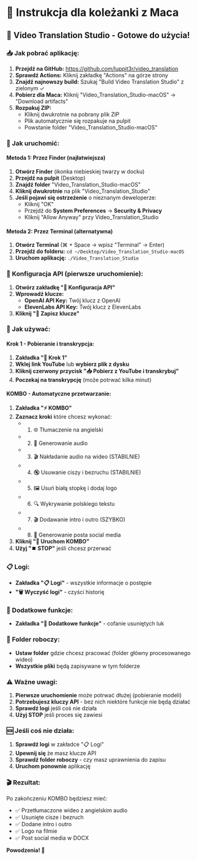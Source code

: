 # 🍎 Instrukcja dla koleżanki z Maca

## 🎉 Video Translation Studio - Gotowe do użycia!

### 📥 Jak pobrać aplikację:

1. **Przejdź na GitHub:** https://github.com/luppit3r/video_translation
2. **Sprawdź Actions:** Kliknij zakładkę "Actions" na górze strony
3. **Znajdź najnowszy build:** Szukaj "Build Video Translation Studio" z zielonym ✓
4. **Pobierz dla Maca:** Kliknij "Video_Translation_Studio-macOS" → "Download artifacts"
5. **Rozpakuj ZIP:** 
   - Kliknij dwukrotnie na pobrany plik ZIP
   - Plik automatycznie się rozpakuje na pulpit
   - Powstanie folder "Video_Translation_Studio-macOS"

### 🚀 Jak uruchomić:

#### **Metoda 1: Przez Finder (najłatwiejsza)**
1. **Otwórz Finder** (ikonka niebieskiej twarzy w docku)
2. **Przejdź na pulpit** (Desktop)
3. **Znajdź folder** "Video_Translation_Studio-macOS"
4. **Kliknij dwukrotnie** na plik "Video_Translation_Studio"
5. **Jeśli pojawi się ostrzeżenie** o nieznanym deweloperze:
   - Kliknij "OK"
   - Przejdź do **System Preferences** → **Security & Privacy**
   - Kliknij "Allow Anyway" przy Video_Translation_Studio

#### **Metoda 2: Przez Terminal (alternatywna)**
1. **Otwórz Terminal** (⌘ + Space → wpisz "Terminal" → Enter)
2. **Przejdź do folderu:** `cd ~/Desktop/Video_Translation_Studio-macOS`
3. **Uruchom aplikację:** `./Video_Translation_Studio`

### 🔑 Konfiguracja API (pierwsze uruchomienie):

1. **Otwórz zakładkę "🔑 Konfiguracja API"**
2. **Wprowadź klucze:**
   - **OpenAI API Key:** Twój klucz z OpenAI
   - **ElevenLabs API Key:** Twój klucz z ElevenLabs
3. **Kliknij "💾 Zapisz klucze"**

### 🎯 Jak używać:

#### **Krok 1 - Pobieranie i transkrypcja:**
1. **Zakładka "🎯 Krok 1"**
2. **Wklej link YouTube** lub **wybierz plik z dysku**
3. **Kliknij czerwony przycisk "📥 Pobierz z YouTube i transkrybuj"**
4. **Poczekaj na transkrypcję** (może potrwać kilka minut)

#### **KOMBO - Automatyczne przetwarzanie:**
1. **Zakładka "⚡ KOMBO"**
2. **Zaznacz kroki** które chcesz wykonać:
   - 1. 🌐 Tłumaczenie na angielski
   - 2. 🎵 Generowanie audio
   - 3. 🎬 Nakładanie audio na wideo (STABILNIE)
   - 4. 🔇 Usuwanie ciszy i bezruchu (STABILNIE)
   - 5. 🖼️ Usuń białą stopkę i dodaj logo
   - 6. 🔍 Wykrywanie polskiego tekstu
   - 7. 🎬 Dodawanie intro i outro (SZYBKO)
   - 8. 📱 Generowanie posta social media
3. **Kliknij "🚀 Uruchom KOMBO"**
4. **Użyj "⏹️ STOP"** jeśli chcesz przerwać

### 📋 Logi:
- **Zakładka "📋 Logi"** - wszystkie informacje o postępie
- **"🗑️ Wyczyść logi"** - czyści historię

### 🔧 Dodatkowe funkcje:
- **Zakładka "🔧 Dodatkowe funkcje"** - cofanie usuniętych luk

### 📁 Folder roboczy:
- **Ustaw folder** gdzie chcesz pracować (folder główny procesowanego wideo)
- **Wszystkie pliki** będą zapisywane w tym folderze

### ⚠️ Ważne uwagi:

1. **Pierwsze uruchomienie** może potrwać dłużej (pobieranie modeli)
2. **Potrzebujesz kluczy API** - bez nich niektóre funkcje nie będą działać
3. **Sprawdź logi** jeśli coś nie działa
4. **Użyj STOP** jeśli proces się zawiesi

### 🆘 Jeśli coś nie działa:

1. **Sprawdź logi** w zakładce "📋 Logi"
2. **Upewnij się** że masz klucze API
3. **Sprawdź folder roboczy** - czy masz uprawnienia do zapisu
4. **Uruchom ponownie** aplikację

### 🎬 Rezultat:
Po zakończeniu KOMBO będziesz mieć:
- ✅ Przetłumaczone wideo z angielskim audio
- ✅ Usunięte cisze i bezruch
- ✅ Dodane intro i outro
- ✅ Logo na filmie
- ✅ Post social media w DOCX

**Powodzenia! 🚀** 